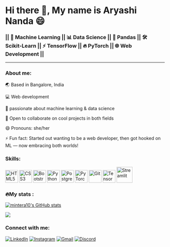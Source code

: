 
# Hi there 👋, My name is Aryashi Nanda 😄

### || 🤖 Machine Learning || 📊 Data Science || 🐼 Pandas || 🛠️ Scikit-Learn || ⚡ TensorFlow || 🔥 PyTorch || 🌐 Web Development ||

----------------------------------------------------------------------------------------------


### About me:
🌏 Based in Bangalore, India

💻 Web development

🤖 passionate about machine learning & data science

🤝 Open to collaborate on cool projects in both fields

😄 Pronouns: she/her

⚡ Fun fact: Started out wanting to be a web developer, then got hooked on ML — now embracing both worlds!





### Skills:

[<img src="https://cdn.jsdelivr.net/gh/devicons/devicon/icons/html5/html5-original.svg" width="40" height="40" alt="HTML5" />](https://developer.mozilla.org/en-US/docs/Web/HTML)
[<img src="https://cdn.jsdelivr.net/gh/devicons/devicon/icons/css3/css3-original.svg" width="40" height="40" alt="CSS3" />](https://developer.mozilla.org/en-US/docs/Web/CSS)
[<img src="https://cdn.jsdelivr.net/gh/devicons/devicon/icons/bootstrap/bootstrap-original.svg" width="40" height="40" alt="Bootstrap" />](https://getbootstrap.com)
[<img src="https://cdn.jsdelivr.net/gh/devicons/devicon/icons/python/python-original.svg" width="40" height="40" alt="Python" />](https://www.python.org)
[<img src="https://cdn.jsdelivr.net/gh/devicons/devicon/icons/postgresql/postgresql-original.svg" width="40" height="40" alt="PostgreSQL" />](https://www.postgresql.org)
[<img src="https://cdn.jsdelivr.net/gh/devicons/devicon/icons/pytorch/pytorch-original.svg" width="40" height="40" alt="PyTorch" />](https://pytorch.org)
[<img src="https://cdn.jsdelivr.net/gh/devicons/devicon/icons/git/git-original.svg" width="40" height="40" alt="Git" />](https://git-scm.com)
[<img src="https://cdn.jsdelivr.net/gh/devicons/devicon/icons/tensorflow/tensorflow-original.svg" width="40" height="40" alt="TensorFlow" />](https://www.tensorflow.org)
[<img src="https://streamlit.io/images/brand/streamlit-mark-color.svg" width="50" alt="Streamlit" />](https://streamlit.io)







### 🔥My stats :


<a href="http://www.github.com/mintera10"><img src="https://github-readme-stats.vercel.app/api?username=mintera10&show_icons=true&hide=&count_private=true&title_color=0891b2&text_color=ffffff&icon_color=0891b2&bg_color=1c1917&hide_border=true&show_icons=true" alt="mintera10's GitHub stats" /></a>

<a href="http://www.github.com/mintera10"><img src="https://github-readme-streak-stats.herokuapp.com/?user=mintera10&stroke=ffffff&background=1c1917&ring=0891b2&fire=0891b2&currStreakNum=ffffff&currStreakLabel=0891b2&sideNums=ffffff&sideLabels=ffffff&dates=ffffff&hide_border=true" /></a>

### Connect with me:

[![LinkedIn](https://img.shields.io/badge/LinkedIn-0A66C2?style=for-the-badge&logo=linkedin&logoColor=white)](https://www.linkedin.com/in/aryashi-nanda-774000161/)
[![Instagram](https://img.shields.io/badge/Instagram-E4405F?style=for-the-badge&logo=instagram&logoColor=white)](https://www.instagram.com/aryashi_nanda)
[![Gmail](https://img.shields.io/badge/Gmail-D14836?style=for-the-badge&logo=gmail&logoColor=white)](mailto:aryashi.nanda@gmail.com)
[![Discord](https://img.shields.io/badge/Discord-7289DA?style=for-the-badge&logo=discord&logoColor=white)](https://discord.com/users/mintera_)





